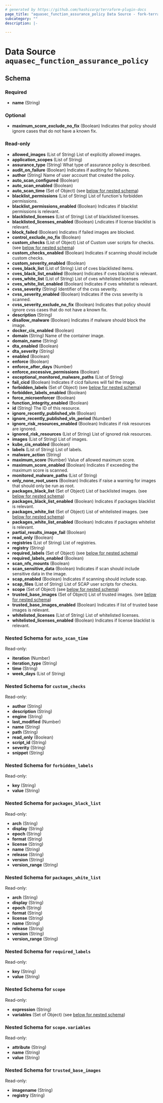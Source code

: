```yaml
---
# generated by https://github.com/hashicorp/terraform-plugin-docs
page_title: "aquasec_function_assurance_policy Data Source - fork-terraform-provider-aquasec"
subcategory: ""
description: |-
  
---
```


# Data Source `aquasec_function_assurance_policy`





<!-- schema generated by tfplugindocs -->
## Schema

### Required

- **name** (String)

### Optional

- **maximum_score_exclude_no_fix** (Boolean) Indicates that policy should ignore cases that do not have a known fix.

### Read-only

- **allowed_images** (List of String) List of explicitly allowed images.
- **application_scopes** (List of String)
- **assurance_type** (String) What type of assurance policy is described.
- **audit_on_failure** (Boolean) Indicates if auditing for failures.
- **author** (String) Name of user account that created the policy.
- **auto_scan_configured** (Boolean)
- **auto_scan_enabled** (Boolean)
- **auto_scan_time** (Set of Object) (see [below for nested schema](#nestedatt--auto_scan_time))
- **blacklist_permissions** (List of String) List of function's forbidden permissions.
- **blacklist_permissions_enabled** (Boolean) Indicates if blacklist permissions is relevant.
- **blacklisted_licenses** (List of String) List of blacklisted licenses.
- **blacklisted_licenses_enabled** (Boolean) Lndicates if license blacklist is relevant.
- **block_failed** (Boolean) Indicates if failed images are blocked.
- **control_exclude_no_fix** (Boolean)
- **custom_checks** (List of Object) List of Custom user scripts for checks. (see [below for nested schema](#nestedatt--custom_checks))
- **custom_checks_enabled** (Boolean) Indicates if scanning should include custom checks.
- **custom_severity_enabled** (Boolean)
- **cves_black_list** (List of String) List of cves blacklisted items.
- **cves_black_list_enabled** (Boolean) Indicates if cves blacklist is relevant.
- **cves_white_list** (List of String) List of cves whitelisted licenses
- **cves_white_list_enabled** (Boolean) Indicates if cves whitelist is relevant.
- **cvss_severity** (String) Identifier of the cvss severity.
- **cvss_severity_enabled** (Boolean) Indicates if the cvss severity is scanned.
- **cvss_severity_exclude_no_fix** (Boolean) Indicates that policy should ignore cvss cases that do not have a known fix.
- **description** (String)
- **disallow_malware** (Boolean) Indicates if malware should block the image.
- **docker_cis_enabled** (Boolean)
- **domain** (String) Name of the container image.
- **domain_name** (String)
- **dta_enabled** (Boolean)
- **dta_severity** (String)
- **enabled** (Boolean)
- **enforce** (Boolean)
- **enforce_after_days** (Number)
- **enforce_excessive_permissions** (Boolean)
- **exceptional_monitored_malware_paths** (List of String)
- **fail_cicd** (Boolean) Indicates if cicd failures will fail the image.
- **forbidden_labels** (Set of Object) (see [below for nested schema](#nestedatt--forbidden_labels))
- **forbidden_labels_enabled** (Boolean)
- **force_microenforcer** (Boolean)
- **function_integrity_enabled** (Boolean)
- **id** (String) The ID of this resource.
- **ignore_recently_published_vln** (Boolean)
- **ignore_recently_published_vln_period** (Number)
- **ignore_risk_resources_enabled** (Boolean) Indicates if risk resources are ignored.
- **ignored_risk_resources** (List of String) List of ignored risk resources.
- **images** (List of String) List of images.
- **kube_cis_enabled** (Boolean)
- **labels** (List of String) List of labels.
- **malware_action** (String)
- **maximum_score** (Number) Value of allowed maximum score.
- **maximum_score_enabled** (Boolean) Indicates if exceeding the maximum score is scanned.
- **monitored_malware_paths** (List of String)
- **only_none_root_users** (Boolean) Indicates if raise a warning for images that should only be run as root.
- **packages_black_list** (Set of Object) List of backlisted images. (see [below for nested schema](#nestedatt--packages_black_list))
- **packages_black_list_enabled** (Boolean) Indicates if packages blacklist is relevant.
- **packages_white_list** (Set of Object) List of whitelisted images. (see [below for nested schema](#nestedatt--packages_white_list))
- **packages_white_list_enabled** (Boolean) Indicates if packages whitelist is relevant.
- **partial_results_image_fail** (Boolean)
- **read_only** (Boolean)
- **registries** (List of String) List of registries.
- **registry** (String)
- **required_labels** (Set of Object) (see [below for nested schema](#nestedatt--required_labels))
- **required_labels_enabled** (Boolean)
- **scan_nfs_mounts** (Boolean)
- **scan_sensitive_data** (Boolean) Indicates if scan should include sensitive data in the image.
- **scap_enabled** (Boolean) Indicates if scanning should include scap.
- **scap_files** (List of String) List of SCAP user scripts for checks.
- **scope** (Set of Object) (see [below for nested schema](#nestedatt--scope))
- **trusted_base_images** (Set of Object) List of trusted images. (see [below for nested schema](#nestedatt--trusted_base_images))
- **trusted_base_images_enabled** (Boolean) Indicates if list of trusted base images is relevant.
- **whitelisted_licenses** (List of String) List of whitelisted licenses.
- **whitelisted_licenses_enabled** (Boolean) Indicates if license blacklist is relevant.

<a id="nestedatt--auto_scan_time"></a>
### Nested Schema for `auto_scan_time`

Read-only:

- **iteration** (Number)
- **iteration_type** (String)
- **time** (String)
- **week_days** (List of String)


<a id="nestedatt--custom_checks"></a>
### Nested Schema for `custom_checks`

Read-only:

- **author** (String)
- **description** (String)
- **engine** (String)
- **last_modified** (Number)
- **name** (String)
- **path** (String)
- **read_only** (Boolean)
- **script_id** (String)
- **severity** (String)
- **snippet** (String)


<a id="nestedatt--forbidden_labels"></a>
### Nested Schema for `forbidden_labels`

Read-only:

- **key** (String)
- **value** (String)


<a id="nestedatt--packages_black_list"></a>
### Nested Schema for `packages_black_list`

Read-only:

- **arch** (String)
- **display** (String)
- **epoch** (String)
- **format** (String)
- **license** (String)
- **name** (String)
- **release** (String)
- **version** (String)
- **version_range** (String)


<a id="nestedatt--packages_white_list"></a>
### Nested Schema for `packages_white_list`

Read-only:

- **arch** (String)
- **display** (String)
- **epoch** (String)
- **format** (String)
- **license** (String)
- **name** (String)
- **release** (String)
- **version** (String)
- **version_range** (String)


<a id="nestedatt--required_labels"></a>
### Nested Schema for `required_labels`

Read-only:

- **key** (String)
- **value** (String)


<a id="nestedatt--scope"></a>
### Nested Schema for `scope`

Read-only:

- **expression** (String)
- **variables** (Set of Object) (see [below for nested schema](#nestedobjatt--scope--variables))

<a id="nestedobjatt--scope--variables"></a>
### Nested Schema for `scope.variables`

Read-only:

- **attribute** (String)
- **name** (String)
- **value** (String)



<a id="nestedatt--trusted_base_images"></a>
### Nested Schema for `trusted_base_images`

Read-only:

- **imagename** (String)
- **registry** (String)


